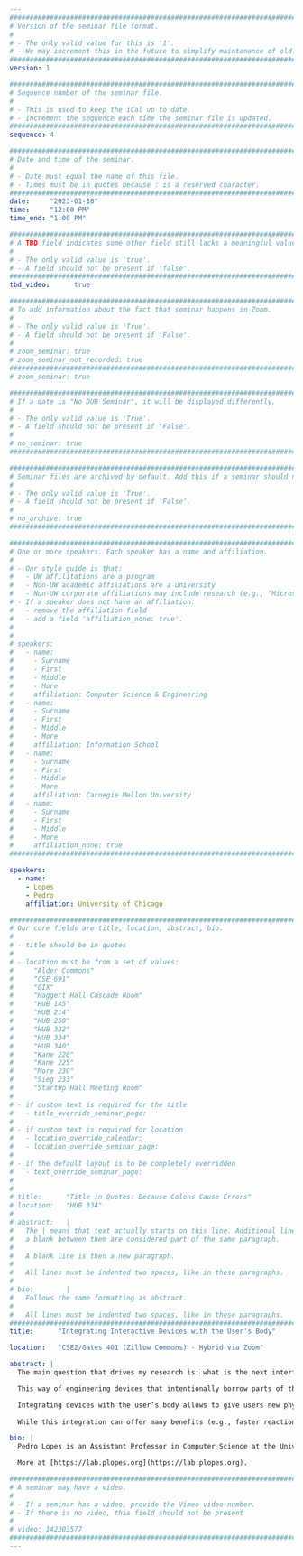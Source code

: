 ```yaml
---
################################################################################
# Version of the seminar file format.
#
# - The only valid value for this is '1'.
# - We may increment this in the future to simplify maintenance of old seminars.
################################################################################
version: 1

################################################################################
# Sequence number of the seminar file.
#
# - This is used to keep the iCal up to date.
# - Increment the sequence each time the seminar file is updated.
################################################################################
sequence: 4

################################################################################
# Date and time of the seminar.
#
# - Date must equal the name of this file.
# - Times must be in quotes because : is a reserved character.
################################################################################
date:     "2023-01-18"
time:     "12:00 PM"
time_end: "1:00 PM"

################################################################################
# A TBD field indicates some other field still lacks a meaningful value.
#
# - The only valid value is 'true'.
# - A field should not be present if 'false'.
################################################################################
tbd_video:      true

################################################################################
# To add information about the fact that seminar happens in Zoom.
#
# - The only valid value is 'True'.
# - A field should not be present if 'False'.
#
# zoom_seminar: true
# zoom_seminar_not_recorded: true
################################################################################
# zoom_seminar: true 

################################################################################
# If a date is "No DUB Seminar", it will be displayed differently.
#
# - The only valid value is 'True'.
# - A field should not be present if 'False'.
#
# no_seminar: true
################################################################################

################################################################################
# Seminar files are archived by default. Add this if a seminar should not be.
#
# - The only valid value is 'True'.
# - A field should not be present if 'False'.
#
# no_archive: true
################################################################################

################################################################################
# One or more speakers. Each speaker has a name and affiliation.
#
# - Our style guide is that:
#   - UW affilitations are a program
#   - Non-UW academic affiliations are a university
#   - Non-UW corporate affiliations may include research (e.g., "Microsoft Research")
# - If a speaker does not have an affiliation:
#   - remove the affiliation field
#   - add a field 'affiliation_none: true'.
#
#
# speakers:
#   - name: 
#     - Surname
#     - First
#     - Middle
#     - More
#     affiliation: Computer Science & Engineering 
#   - name: 
#     - Surname
#     - First
#     - Middle
#     - More
#     affiliation: Information School 
#   - name: 
#     - Surname
#     - First
#     - Middle
#     - More
#     affiliation: Carnegie Mellon University 
#   - name:
#     - Surname
#     - First
#     - Middle
#     - More
#     affiliation_none: true
################################################################################

speakers:
  - name:
    - Lopes
    - Pedro
    affiliation: University of Chicago

################################################################################
# Our core fields are title, location, abstract, bio.
#
# - title should be in quotes
#
# - location must be from a set of values:
#     "Alder Commons"
#     "CSE 691"     
#     "GIX"
#     "Haggett Hall Cascade Room"
#     "HUB 145"
#     "HUB 214"
#     "HUB 250"
#     "HUB 332"
#     "HUB 334"
#     "HUB 340"
#     "Kane 220"
#     "Kane 225"
#     "More 230"
#     "Sieg 233"
#     "StartUp Hall Meeting Room"
#
# - if custom text is required for the title
#   - title_override_seminar_page:
#
# - if custom text is required for location
#   - location_override_calendar:
#   - location_override_seminar_page:
#
# - if the default layout is to be completely overridden
#   - text_override_seminar_page:
#
#
# title:      "Title in Quotes: Because Colons Cause Errors"
# location:   "HUB 334"
#
# abstract:   |
#   The | means that text actually starts on this line. Additional lines without
#   a blank between them are considered part of the same paragraph.
#
#   A blank line is then a new paragraph.
#
#   All lines must be indented two spaces, like in these paragraphs.
#
# bio:        |
#   Follows the same formatting as abstract.
#
#   All lines must be indented two spaces, like in these paragraphs.
################################################################################
title:      "Integrating Interactive Devices with the User's Body"

location:   "CSE2/Gates 401 (Zillow Commons) - Hybrid via Zoom"

abstract: |
  The main question that drives my research is: what is the next interface paradigm that supersedes wearable devices? I argue that the new paradigm is one in which interactive devices will integrate with the user’s biological senses and actuators.

  This way of engineering devices that intentionally borrow parts of the user’s biology puts forward a new generation of miniaturized devices; allowing us to circumvent traditional physical constraints. For instance, in the case of my devices based on electrical muscle stimulation, they demonstrate how our body-device integration circumvents the constraints imposed by the size of motors used in traditional haptic devices (e.g., robotic exoskeletons). Taking this further, we can apply this integrated approach to other modalities. For instance, we engineered a device that delivers chemicals to the user to generate temperature sensations, without the need to rely on cumbersome thermal actuators, such as air conditioners or heaters. My approach to miniaturizing devices is especially useful to advance mobile interactions, such as in virtual or augmented reality, where users have a desire to remain untethered & free.

  Integrating devices with the user’s body allows to give users new physical abilities. For example, we have engineered a device that allows users to locate odor sources by “smelling in stereo” as well as a device that physically accelerates the user’s reaction time using muscle stimulation, which allows users to steer to safety or even catch a falling object that they would normally miss. 
  
  While this integration can offer many benefits (e.g., faster reaction time, realistic simulations in VR/AR, or faster skill acquisition), it also requires tackling new challenges, such as the question of agency: do we feel in control when our body is integrated with an interface? Together with our colleagues in neuroscience, we have been measuring how our brain encodes agency to improve the design of this new type of integrated interfaces. We found that, even in the extreme case of interfaces that electrically control the user’s muscles, it is possible to improve the sense of agency. More importantly, we found that it is only by preserving the user’s sense of agency that these integrated devices provide benefits even after the user takes them out.  

bio: |
  Pedro Lopes is an Assistant Professor in Computer Science at the University of Chicago. Pedro focuses on integrating computer interfaces with the human body—exploring the interface paradigm that supersedes wearable computing. Some of these new integrated-devices include: muscle stimulation wearable that allows users to manipulate tools they have never seen before or that accelerate their reaction time, or a device that leverages the sense of smell to create an illusion of temperature. Pedro’s work has received a number of academic awards, such as five ACM CHI/UIST Best Papers, Sloan Fellowship and NSF CAREER. Pedro’s research also captured the interest of the public & media, covered by the New York Times and was exhibited at Ars Electronica & World Economic Forum.

  More at [https://lab.plopes.org](https://lab.plopes.org).

################################################################################
# A seminar may have a video.
#
# - If a seminar has a video, provide the Vimeo video number.
# - If there is no video, this field should not be present
#
# video: 142303577
################################################################################
---
```

